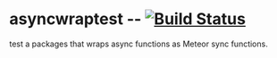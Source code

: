 # asyncwraptest  --  [![Build Status](https://travis-ci.org/FleetingClouds/asyncwraptest.svg?branch=master)](https://travis-ci.org/FleetingClouds/asyncwraptest)
test a packages that wraps async functions as Meteor sync functions.

